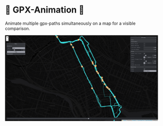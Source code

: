 # :bicyclist: GPX-Animation :bicyclist:

Animate multiple gpx-paths simultaneously on a map for a visible comparison.

![Screeshot GPX-Animation Application](./thumbnail.png)
